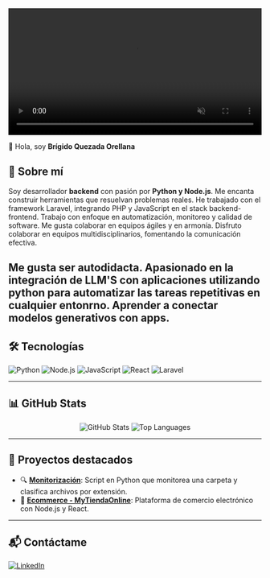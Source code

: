 <!-- Header visual -->
<video autoplay muted loop width="100%">
  <source src="https://raw.githubusercontent.com/brigidoq/brigidoq/main/assets/header.mp4" type="video/mp4">
</video>

 👋 Hola, soy **Brígido Quezada Orellana**

## 🚀 Sobre mí
Soy desarrollador **backend** con pasión por **Python y Node.js**. Me encanta construir herramientas que resuelvan problemas reales. He trabajado con el framework Laravel, integrando PHP y JavaScript en el stack backend-frontend. Trabajo con enfoque en automatización, monitoreo y calidad de software. Me gusta colaborar en equipos ágiles y en armonía. Disfruto colaborar en equipos multidisciplinarios, fomentando la comunicación efectiva.

Me gusta ser autodidacta. Apasionado en la integración de LLM'S con aplicaciones utilizando python para automatizar las tareas repetitivas en cualquier entonrno. Aprender a conectar modelos generativos con apps.
---

## 🛠️ Tecnologías
![Python](https://img.shields.io/badge/-Python-3776AB?style=flat-square&logo=python&logoColor=white)
![Node.js](https://img.shields.io/badge/-Node.js-339933?style=flat-square&logo=node.js&logoColor=white)
![JavaScript](https://img.shields.io/badge/-JavaScript-F7DF1E?style=flat-square&logo=javascript&logoColor=black)
![React](https://img.shields.io/badge/-React-61DAFB?style=flat-square&logo=react&logoColor=white)
![Laravel](https://img.shields.io/badge/-Laravel-FF2D20?style=flat-square&logo=laravel&logoColor=white)



---

## 📊 GitHub Stats
<div align="center">
  <img src="https://github-readme-stats.vercel.app/api?username=brigidoq&show_icons=true&theme=tokyonight" alt="GitHub Stats" />
  <img src="https://github-readme-stats.vercel.app/api/top-langs/?username=brigidoq&layout=compact&theme=tokyonight" alt="Top Languages" />
</div>

---

## 🎯 Proyectos destacados
- 🔍 [**Monitorización**](https://github.com/brigidoq/Monitorizacion): Script en Python que monitorea una carpeta y clasifica archivos por extensión.
- 🛒 [**Ecommerce - MyTiendaOnline**](https://github.com/brigidoq/Ecommerce-MyTiendaonline): Plataforma de comercio electrónico con Node.js y React.

---

## 📬 Contáctame
[![LinkedIn](https://img.shields.io/badge/LinkedIn-0077B5?style=for-the-badge&logo=linkedin&logoColor=white)](https://linkedin.com/in/brigidorellana)
